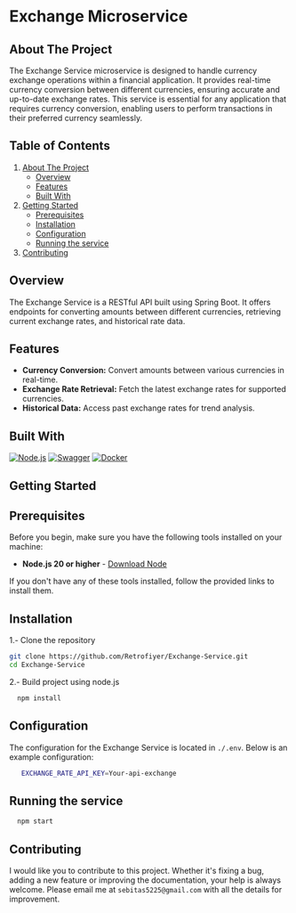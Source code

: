 <div>
    <h1>Exchange Microservice</h1>
</div>

## About The Project

The Exchange Service microservice is designed to handle currency exchange operations within a financial application. It provides real-time currency conversion between different currencies, ensuring accurate and up-to-date exchange rates. This service is essential for any application that requires currency conversion, enabling users to perform transactions in their preferred currency seamlessly.

## Table of Contents

<ol>
    <li>
      <a href="#about-the-project">About The Project</a>
      <ul>
        <li><a href="#overview">Overview</a></li>
        <li><a href="#features">Features</a></li>
        <li><a href="#built-with">Built With</a></li>
      </ul>
    </li>
    <li>
      <a href="#getting-started">Getting Started</a>
      <ul>
        <li><a href="#prerequisites">Prerequisites</a></li>
        <li><a href="#installation">Installation</a></li>
        <li><a href="#configuration">Configuration</a></li>
        <li><a href="#running-the-service">Running the service</a></li>
      </ul>
    </li>
    <li>
      <a href="#contributing">Contributing</a>
    </li>
 </ol>

## Overview

The Exchange Service is a RESTful API built using Spring Boot. It offers endpoints for converting amounts between different currencies, retrieving current exchange rates, and historical rate data.

## Features

<div>
  <ul>
      <li> <b>Currency Conversion:</b> Convert amounts between various currencies in real-time.</li> 
      <li> <b>Exchange Rate Retrieval:</b> Fetch the latest exchange rates for supported currencies.</li>
      <li> <b>Historical Data:</b> Access past exchange rates for trend analysis.</li>
  </ul>
</div>


## Built With

[![Node.js][nodejs.com]][nodejs-url]
[![Swagger][swagger.com]][swagger-url]
[![Docker][docker.com]][docker-url]

<!-- GETTING STARTED -->
## Getting Started

## Prerequisites

Before you begin, make sure you have the following tools installed on your machine:

- **Node.js 20 or higher** - [Download Node](https://nodejs.org/en/download/package-manager)

If you don't have any of these tools installed, follow the provided links to install them.


## Installation

1.- Clone the repository
   ```sh
   git clone https://github.com/Retrofiyer/Exchange-Service.git
   cd Exchange-Service
   ```
2.- Build project using node.js
 ```sh
   npm install
   ```

## Configuration

The configuration for the Exchange Service is located in `./.env`. Below is an example configuration:

 ```sh
    EXCHANGE_RATE_API_KEY=Your-api-exchange
   ```

## Running the service

  ```sh
    npm start
   ```

## Contributing

I would like you to contribute to this project. Whether it's fixing a bug, adding a new feature or improving the documentation, your help is always welcome. Please email me at `sebitas5225@gmail.com` with all the details for improvement.

<!-- LINKS & IMAGES -->

[docker.com]: https://img.shields.io/badge/Docker-black?style=for-the-badge&logo=docker&logoColor=white
[docker-url]: https://www.docker.com/
[nodejs.com]: https://img.shields.io/badge/Node.js-black?style=for-the-badge&logo=node.js&logoColor=white
[nodejs-url]: https://nodejs.org/
[swagger.com]: https://img.shields.io/badge/Swagger-black?style=for-the-badge&logo=swagger&logoColor=white
[swagger-url]: https://swagger.io/